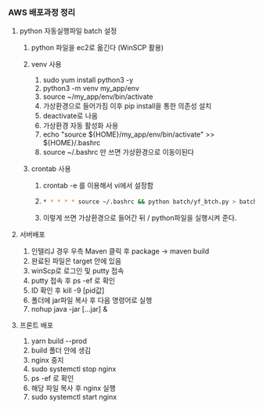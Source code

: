 ### AWS 배포과정 정리

1. python 자동실행파일 batch 설정

   1. python 파일을 ec2로 옮긴다 (WinSCP 활용)

   2. venv 사용

      1. sudo yum install python3 -y
      2. python3 -m venv my_app/env
      3. source ~/my_app/env/bin/activate
      4. 가상환경으로 들어가짐 이후 pip install을 통한 의존성 설치
      5. deactivate로 나옴
      6. 가상환경 자동 활성화 사용
      7. echo "source ${HOME}/my_app/env/bin/activate" >> ${HOME}/.bashrc
      8. source ~/.bashrc 만 쓰면 가상환경으로 이동이된다

   3. crontab 사용

      1. crontab -e 를 이용해서 vi에서 설정함

      2. ```bash
         * * * * * source ~/.bashrc && python batch/yf_btch.py > batch.test.log
         ```

         

      3. 이렇게 쓰면 가상환경으로 들어간 뒤 / python파일을 실행시켜 준다.
   
2. 서버배포

   1. 인텔리J 경우 우측 Maven 클릭 후 package -> maven build
   2. 완료된 파일은 target 안에 있음
   3. winScp로 로그인 및 putty 접속
   4. putty 접속 후 ps -ef 로 확인
   5. ID 확인 후 kill -9 [pid값]
   6. 폴더에 jar파일 복사 후 다음 명령어로 실행
   7. nohup java -jar [...jar] &

3. 프론트 배포

   1.  yarn build --prod
   2. build 폴더 안에 생김
   3. nginx 중지
   4. sudo systemctl stop nginx
   5. ps -ef 로 확인
   6. 해당 파일 복사 후 nginx 실행
   7. sudo systemctl start nginx

